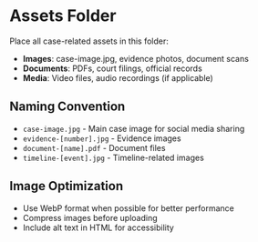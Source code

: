 # Assets Folder

Place all case-related assets in this folder:

- **Images**: case-image.jpg, evidence photos, document scans
- **Documents**: PDFs, court filings, official records
- **Media**: Video files, audio recordings (if applicable)

## Naming Convention

- `case-image.jpg` - Main case image for social media sharing
- `evidence-[number].jpg` - Evidence images
- `document-[name].pdf` - Document files
- `timeline-[event].jpg` - Timeline-related images

## Image Optimization

- Use WebP format when possible for better performance
- Compress images before uploading
- Include alt text in HTML for accessibility
